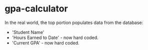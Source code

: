 # gpa-calculator


In the real world, the top portion populates data from the database: 
<ul>
 <li>'Student Name'</li> 
 <li>'Hours Earned to Date' - now hard coded.</li> 
 <li>'Current GPA' - now hard coded.</li> 
</ul>
